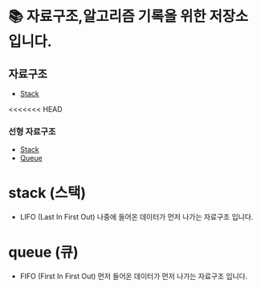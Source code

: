 # 📚 자료구조,알고리즘 기록을 위한 저장소 입니다.

## 자료구조

- [Stack](#stack)

<<<<<<< HEAD

### 선형 자료구조

- [Stack](#stack)
- [Queue](#queue)

# stack (스택)

- LIFO (Last In First Out) 나중에 들어온 데이터가 먼저 나가는
  자료구조 입니다.

# queue (큐)

- FIFO (First In First Out) 먼저 들어온 데이터가 먼저 나가는 자료구조 입니다.
